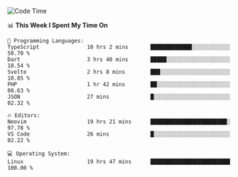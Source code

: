 <!-- [![Top Langs](https://github-readme-stats.vercel.app/api/top-langs/?username=gagahsyuja&theme=dracula&hide_border=true&border_radius=7)](https://github.com/anuraghazra/github-readme-stats) -->

<!--START_SECTION:waka-->
![Code Time](http://img.shields.io/badge/Code%20Time-706%20hrs%2027%20mins-blue)

📊 **This Week I Spent My Time On** 

```text
💬 Programming Languages: 
TypeScript               10 hrs 2 mins       █████████████░░░░░░░░░░░░   50.70 % 
Dart                     3 hrs 40 mins       █████░░░░░░░░░░░░░░░░░░░░   18.54 % 
Svelte                   2 hrs 8 mins        ███░░░░░░░░░░░░░░░░░░░░░░   10.85 % 
PHP                      1 hr 42 mins        ██░░░░░░░░░░░░░░░░░░░░░░░   08.63 % 
JSON                     27 mins             █░░░░░░░░░░░░░░░░░░░░░░░░   02.32 % 

🔥 Editors: 
Neovim                   19 hrs 21 mins      ████████████████████████░   97.78 % 
VS Code                  26 mins             █░░░░░░░░░░░░░░░░░░░░░░░░   02.22 % 

💻 Operating System: 
Linux                    19 hrs 47 mins      █████████████████████████   100.00 % 
```


<!--END_SECTION:waka-->
